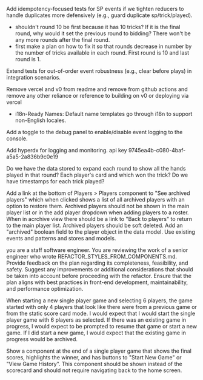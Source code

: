 Add idempotency-focused tests for SP events if we tighten reducers to handle duplicates more defensively (e.g., guard duplicate sp/trick/played).

- shouldn't round 10 be first because it has 10 tricks? If it is the final round, why would it set the previous round to bidding? There won't be any more rounds after the final round.
- first make a plan on how to fix it so that rounds decrease in number by the number of tricks available in each round. First round is 10 and last round is 1.

Extend tests for out-of-order event robustness (e.g., clear before plays) in integration scenarios.

Remove vercel and v0 from readme and remove from github actions and remove any other reliance or reference to building on v0 or deploying via vercel

- i18n-Ready Names: Default name templates go through i18n to support non-English locales.

Add a toggle to the debug panel to enable/disable event logging to the console.

Add hyperdx for logging and monitoring. api key 9745ea4b-c080-4baf-a5a5-2a836b9c0e19

Do we have the data stored to expand each round to show all the hands played in that round? Each player's card and which won the trick? Do we have timestamps for each trick played?

Add a link at the bottom of Players > Players component to "See archived players" which when clicked shows a list of all archived players with an option to restore them. Archived players should not be shown in the main player list or in the add player dropdown when adding players to a roster. When in acrchive view there should be a link to "Back to players" to return to the main player list.
Archived players should be soft deleted. Add an "archived" boolean field to the player object in the data model. Use existing events and patterns and stores and models.

you are a staff software engineer. You are reviewing the work of a senior engineer who wrote REFACTOR_STYLES_FROM_COMPONENTS.md. Provide feedback on the plan regarding its completeness, feasibility, and safety. Suggest any improvements or additional considerations that should be taken into account before proceeding with the refactor. Ensure that the plan aligns with best practices in front-end development, maintainability, and performance optimization.

When starting a new single player game and selecting 6 players, the game started with only 4 players that look like there were from a previous game or from the static score card mode. I would expect that I would start the single player game with 6 players as selected. If there was an existing game in progress, I would expect to be prompted to resume that game or start a new game. If I did start a new game, I would expect that the existing game in progress would be archived.

Show a component at the end of a single player game that shows the final scores, highlights the winner, and has buttons to "Start New Game" or "View Game History". This component should be shown instead of the scorecard and should not require navigating back to the home screen.
